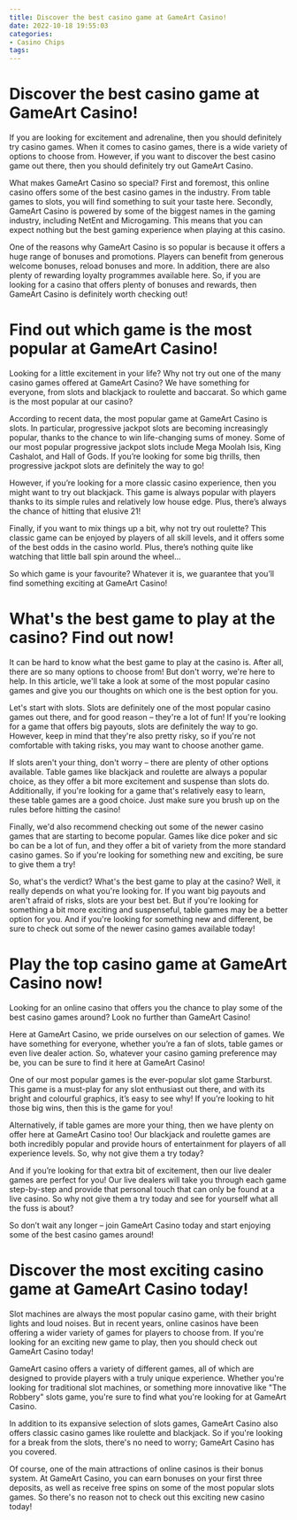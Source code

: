 ```yaml
---
title: Discover the best casino game at GameArt Casino!
date: 2022-10-18 19:55:03
categories:
- Casino Chips
tags:
---
```



#  Discover the best casino game at GameArt Casino!

If you are looking for excitement and adrenaline, then you should definitely try casino games. When it comes to casino games, there is a wide variety of options to choose from. However, if you want to discover the best casino game out there, then you should definitely try out GameArt Casino.

What makes GameArt Casino so special? First and foremost, this online casino offers some of the best casino games in the industry. From table games to slots, you will find something to suit your taste here. Secondly, GameArt Casino is powered by some of the biggest names in the gaming industry, including NetEnt and Microgaming. This means that you can expect nothing but the best gaming experience when playing at this casino.

One of the reasons why GameArt Casino is so popular is because it offers a huge range of bonuses and promotions. Players can benefit from generous welcome bonuses, reload bonuses and more. In addition, there are also plenty of rewarding loyalty programmes available here. So, if you are looking for a casino that offers plenty of bonuses and rewards, then GameArt Casino is definitely worth checking out!

#  Find out which game is the most popular at GameArt Casino!

Looking for a little excitement in your life? Why not try out one of the many casino games offered at GameArt Casino? We have something for everyone, from slots and blackjack to roulette and baccarat. So which game is the most popular at our casino?

According to recent data, the most popular game at GameArt Casino is slots. In particular, progressive jackpot slots are becoming increasingly popular, thanks to the chance to win life-changing sums of money. Some of our most popular progressive jackpot slots include Mega Moolah Isis, King Cashalot, and Hall of Gods. If you’re looking for some big thrills, then progressive jackpot slots are definitely the way to go!

However, if you’re looking for a more classic casino experience, then you might want to try out blackjack. This game is always popular with players thanks to its simple rules and relatively low house edge. Plus, there’s always the chance of hitting that elusive 21!

Finally, if you want to mix things up a bit, why not try out roulette? This classic game can be enjoyed by players of all skill levels, and it offers some of the best odds in the casino world. Plus, there’s nothing quite like watching that little ball spin around the wheel…

So which game is your favourite? Whatever it is, we guarantee that you’ll find something exciting at GameArt Casino!

#  What's the best game to play at the casino? Find out now!

It can be hard to know what the best game to play at the casino is. After all, there are so many options to choose from! But don't worry, we're here to help. In this article, we'll take a look at some of the most popular casino games and give you our thoughts on which one is the best option for you.

Let's start with slots. Slots are definitely one of the most popular casino games out there, and for good reason – they're a lot of fun! If you're looking for a game that offers big payouts, slots are definitely the way to go. However, keep in mind that they're also pretty risky, so if you're not comfortable with taking risks, you may want to choose another game.

If slots aren't your thing, don't worry – there are plenty of other options available. Table games like blackjack and roulette are always a popular choice, as they offer a bit more excitement and suspense than slots do. Additionally, if you're looking for a game that's relatively easy to learn, these table games are a good choice. Just make sure you brush up on the rules before hitting the casino!

Finally, we'd also recommend checking out some of the newer casino games that are starting to become popular. Games like dice poker and sic bo can be a lot of fun, and they offer a bit of variety from the more standard casino games. So if you're looking for something new and exciting, be sure to give them a try!

So, what's the verdict? What's the best game to play at the casino? Well, it really depends on what you're looking for. If you want big payouts and aren't afraid of risks, slots are your best bet. But if you're looking for something a bit more exciting and suspenseful, table games may be a better option for you. And if you're looking for something new and different, be sure to check out some of the newer casino games available today!

#  Play the top casino game at GameArt Casino now!

Looking for an online casino that offers you the chance to play some of the best casino games around? Look no further than GameArt Casino!

Here at GameArt Casino, we pride ourselves on our selection of games. We have something for everyone, whether you’re a fan of slots, table games or even live dealer action. So, whatever your casino gaming preference may be, you can be sure to find it here at GameArt Casino!

One of our most popular games is the ever-popular slot game Starburst. This game is a must-play for any slot enthusiast out there, and with its bright and colourful graphics, it’s easy to see why! If you’re looking to hit those big wins, then this is the game for you!

Alternatively, if table games are more your thing, then we have plenty on offer here at GameArt Casino too! Our blackjack and roulette games are both incredibly popular and provide hours of entertainment for players of all experience levels. So, why not give them a try today?

And if you’re looking for that extra bit of excitement, then our live dealer games are perfect for you! Our live dealers will take you through each game step-by-step and provide that personal touch that can only be found at a live casino. So why not give them a try today and see for yourself what all the fuss is about?

So don’t wait any longer – join GameArt Casino today and start enjoying some of the best casino games around!

#  Discover the most exciting casino game at GameArt Casino today!

Slot machines are always the most popular casino game, with their bright lights and loud noises. But in recent years, online casinos have been offering a wider variety of games for players to choose from. If you're looking for an exciting new game to play, then you should check out GameArt Casino today!

GameArt casino offers a variety of different games, all of which are designed to provide players with a truly unique experience. Whether you're looking for traditional slot machines, or something more innovative like "The Robbery" slots game, you're sure to find what you're looking for at GameArt Casino.

In addition to its expansive selection of slots games, GameArt Casino also offers classic casino games like roulette and blackjack. So if you're looking for a break from the slots, there's no need to worry; GameArt Casino has you covered.

Of course, one of the main attractions of online casinos is their bonus system. At GameArt Casino, you can earn bonuses on your first three deposits, as well as receive free spins on some of the most popular slots games. So there's no reason not to check out this exciting new casino today!
